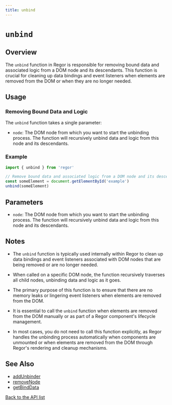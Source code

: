 ```yaml
---
title: unbind
---
```


# `unbind`

## Overview

The `unbind` function in Regor is responsible for removing bound data and associated logic from a DOM node and its descendants. This function is crucial for cleaning up data bindings and event listeners when elements are removed from the DOM or when they are no longer needed.

## Usage

### Removing Bound Data and Logic

The `unbind` function takes a single parameter:

- `node`: The DOM node from which you want to start the unbinding process. The function will recursively unbind data and logic from this node and its descendants.

### Example

```javascript
import { unbind } from 'regor'

// Remove bound data and associated logic from a DOM node and its descendants
const someElement = document.getElementById('example')
unbind(someElement)
```

## Parameters

- `node`: The DOM node from which you want to start the unbinding process. The function will recursively unbind data and logic from this node and its descendants.

## Notes

- The `unbind` function is typically used internally within Regor to clean up data bindings and event listeners associated with DOM nodes that are being removed or are no longer needed.

- When called on a specific DOM node, the function recursively traverses all child nodes, unbinding data and logic as it goes.

- The primary purpose of this function is to ensure that there are no memory leaks or lingering event listeners when elements are removed from the DOM.

- It is essential to call the `unbind` function when elements are removed from the DOM manually or as part of a Regor component's lifecycle management.

- In most cases, you do not need to call this function explicitly, as Regor handles the unbinding process automatically when components are unmounted or when elements are removed from the DOM through Regor's rendering and cleanup mechanisms.

## See Also

- [addUnbinder](addUnbinder.md)
- [removeNode](removeNode.md)
- [getBindData](getBindData.md)

[Back to the API list](regor-api.md)
